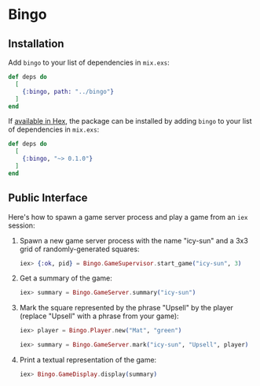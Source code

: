 # Bingo

## Installation

Add `bingo` to your list of dependencies in `mix.exs`:

```elixir
def deps do
  [
    {:bingo, path: "../bingo"}
  ]
end
```

If [available in Hex](https://hex.pm/docs/publish), the package can be installed by adding `bingo` to your list of dependencies in `mix.exs`:

```elixir
def deps do
  [
    {:bingo, "~> 0.1.0"}
  ]
end
```

## Public Interface

Here's how to spawn a game server process and play a game from an `iex` session:

1. Spawn a new game server process with the name "icy-sun" and a 3x3 grid of randomly-generated squares:

    ```elixir
    iex> {:ok, pid} = Bingo.GameSupervisor.start_game("icy-sun", 3)
    ```

2. Get a summary of the game:

    ```elixir
    iex> summary = Bingo.GameServer.summary("icy-sun")
    ```

3. Mark the square represented by the phrase "Upsell" by the player (replace "Upsell" with a phrase from your game):

    ```elixir
    iex> player = Bingo.Player.new("Mat", "green")

    iex> summary = Bingo.GameServer.mark("icy-sun", "Upsell", player)
    ```

4. Print a textual representation of the game:

    ```elixir
    iex> Bingo.GameDisplay.display(summary)
    ```
